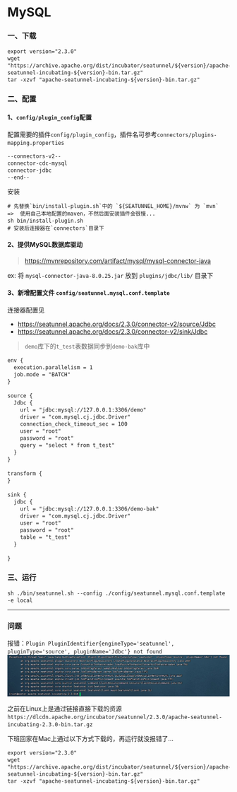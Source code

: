 # MySQL

### 一、下载

```shell
export version="2.3.0"
wget "https://archive.apache.org/dist/incubator/seatunnel/${version}/apache-seatunnel-incubating-${version}-bin.tar.gz"
tar -xzvf "apache-seatunnel-incubating-${version}-bin.tar.gz"
```

### 二、配置

#### 1、`config/plugin_config`配置

配置需要的插件`config/plugin_config`，插件名可参考`connectors/plugins-mapping.properties`

```
--connectors-v2--
connector-cdc-mysql
connector-jdbc
--end--
```

安装

```shell
# 先替换`bin/install-plugin.sh`中的 `${SEATUNNEL_HOME}/mvnw` 为 `mvn`  =>  使用自己本地配置的maven，不然后面安装插件会很慢...
sh bin/install-plugin.sh
# 安装后连接器在`connectors`目录下
```

#### 2、提供MySQL数据库驱动

> https://mvnrepository.com/artifact/mysql/mysql-connector-java

ex: 将 `mysql-connector-java-8.0.25.jar` 放到 `plugins/jdbc/lib/` 目录下

#### 3、新增配置文件 `config/seatunnel.mysql.conf.template`

连接器配置见

- https://seatunnel.apache.org/docs/2.3.0/connector-v2/source/Jdbc
- https://seatunnel.apache.org/docs/2.3.0/connector-v2/sink/Jdbc

> `demo`库下的`t_test`表数据同步到`demo-bak`库中

```
env { 
  execution.parallelism = 1
  job.mode = "BATCH"
}
 
source {
  Jdbc {
    url = "jdbc:mysql://127.0.0.1:3306/demo"
    driver = "com.mysql.cj.jdbc.Driver"
    connection_check_timeout_sec = 100
    user = "root"
    password = "root"
    query = "select * from t_test"
  }
}
 
transform {
}
 
sink {
  jdbc {
    url = "jdbc:mysql://127.0.0.1:3306/demo-bak"
    driver = "com.mysql.cj.jdbc.Driver"
    user = "root"
    password = "root"
    table = "t_test"
  }
  
}
```

### 三、运行

```shell
sh ./bin/seatunnel.sh --config ./config/seatunnel.mysql.conf.template -e local
```

---

### 问题

报错：`Plugin PluginIdentifier{engineType='seatunnel', pluginType='source', pluginName='Jdbc'} not found`
![img.png](images/jdbc-not-found.png)

之前在Linux上是通过链接直接下载的资源`https://dlcdn.apache.org/incubator/seatunnel/2.3.0/apache-seatunnel-incubating-2.3.0-bin.tar.gz`

下班回家在Mac上通过以下方式下载的，再运行就没报错了...

```shell
export version="2.3.0"
wget "https://archive.apache.org/dist/incubator/seatunnel/${version}/apache-seatunnel-incubating-${version}-bin.tar.gz"
tar -xzvf "apache-seatunnel-incubating-${version}-bin.tar.gz"
```